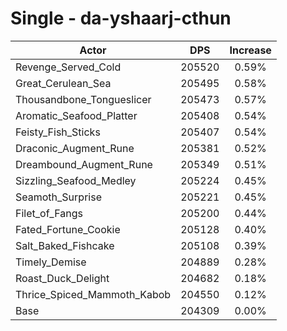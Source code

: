 # Single - da-yshaarj-cthun
| Actor | DPS | Increase |
|---|:---:|:---:|
|Revenge_Served_Cold|205520|0.59%|
|Great_Cerulean_Sea|205495|0.58%|
|Thousandbone_Tongueslicer|205473|0.57%|
|Aromatic_Seafood_Platter|205408|0.54%|
|Feisty_Fish_Sticks|205407|0.54%|
|Draconic_Augment_Rune|205381|0.52%|
|Dreambound_Augment_Rune|205349|0.51%|
|Sizzling_Seafood_Medley|205224|0.45%|
|Seamoth_Surprise|205221|0.45%|
|Filet_of_Fangs|205200|0.44%|
|Fated_Fortune_Cookie|205128|0.40%|
|Salt_Baked_Fishcake|205108|0.39%|
|Timely_Demise|204889|0.28%|
|Roast_Duck_Delight|204682|0.18%|
|Thrice_Spiced_Mammoth_Kabob|204550|0.12%|
|Base|204309|0.00%|
